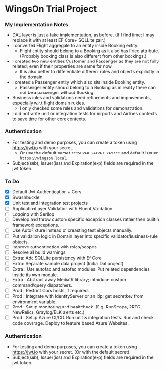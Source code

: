 # WingsOn Trial Project

### My Implementation Notes
* DAL layer is just a fake implementation, as before. (If I find time; I may replace it with at least EF Core+ SQLLite pair.)
* I converted Flight aggregate to an entity inside Booking entity. 
  * Flight entity should belong to a Booking as it also has Price attribute. (Probably booking class is also different from other bookings.)
* I created two new entities Customer and Passenger as they are not fully related; even if their properties are same for now.
  * It is also better to differentiate different roles and objects expilictly in the domain.
* I created a Passenger entity which also sits inside Booking entity.
  * Passenger entity should belong to a Booking as in reality there can not be a passenger without Booking.
* Business rules and validations need refinements and improvements, especially w.r.t flight domain rukles. 
  * I only checked some rules and validations for demonstration.
* I did not write unit or integration tests for Airports and Airlines contexts to save time for other core contexts.

### Authentication

* For testing and demo purposes, you can create a token using <https://jwt.io> with your secret.
  * Or use the default secret `***SUPER SECRET KEY***` and default issuer `https://wingson.local`.
* Subject(sub), Issuer(iss) and Expiration(exp) fields are required in the jwt token.

### To Do

- [x] Default Jwt Authentication + Cors
- [x] Swashbuckle
- [x] Unit test and integration test projects
- [ ] ApplicationLayer Validation with Fluent Validation 
- [ ] Logging with Serilog
- [ ] Develop and throw custom specific exception classes rather then builtin framework exceptions.
- [ ] Use AutoFixture instead of creasting test objects manually.
- [ ] Put validation logic in Domain layer into specific validator/business-rule objects.
- [ ] Improve authentication with roles/scopes
- [ ] Resolve all build warnings.
- [ ] Extra: Add SQLLite persistency with Ef Core 
- [ ] Extra: Separate sample data project (Initial Dal project)
- [ ] Extra : Use autofac and autofac modules. Put related dependencies inside its own module.
- [ ] Extra : Abstract away MediatR library; introduce custom command/query dispatchers.
- [ ] Prod : Restrict Cors hosts, if required.
- [ ] Prod : Integrate with IdentityServer or an Idp; get secretkey from environment variable.
- [ ] Prod : Setup monitoring and healtcheck. (E.g. RunScope, PRTG, NewRelics, Graylog/ELK alerts etc.)
- [ ] Prod : Setup Azure CI/CD. Run unit & integration tests. Run and check code coverage. Deploy to feature based Azure Websites.

### Authentication

* For testing and demo purposes, you can create a token using <https://jwt.io> with your secret. (Or with the default secret)
* Subject(sub), Issuer(iss) and Expiration(exp) fields are required in the jwt token.

